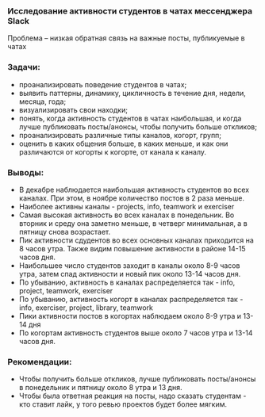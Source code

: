 ### Исследование активности студентов в чатах мессенджера Slack

Проблема – низкая обратная связь на важные посты, публикуемые в чатах

### Задачи:

- проанализировать поведение студентов в чатах;
- выявить паттерны, динамику, цикличность в течение дня, недели, месяца, года;
- визуализировать свои находки;
- понять, когда активность студентов в чатах наибольшая, и когда лучше публиковать посты/анонсы, чтобы получить больше откликов;
- проанализировать различные типы каналов, когорт, групп;
- оценить в каких общения больше, в каких меньше, и как они различаются от когорты к когорте, от канала к каналу.

### Выводы:

- В декабре наблюдается наибольшая активность студентов во всех каналах. При этом, в ноябре количество постов в 2 раза меньше.
- Наиболее активны каналы - projects, info, teamwork и exerciser
- Самая высокая активность во всех каналах в понедельник. Во вторник и среду она заметно меньше, в четверг минимальная, а в пятницу снова возрастает.
- Пик активности сдудентов во всех основных каналах приходится на 8 часов утра. Также видим повышение активности в районе 14-15 часов дня.
- Наибольшее число студентов заходит в каналы около 8-9 часов утра, затем спад активности и новый пик около 13-14 часов дня.
- По убыванию, активность в каналах распределяется так - info, project, teamwork, exerciser
- По убыванию, активность когорт в каналах распределяется так - info, exerciser, project, library, teamwork
- Пики активности постов в когортах наблюдаем около 8-9 утра и 13-14 дня
- По когортам активность студентов выше около 7 часов утра и 13-14 часов дня.
 
 ### Рекомендации:

- Чтобы получить больше откликов, лучше публиковать посты/анонсы в понедельник и пятницу около 8 утра и 13 дня.
- Чтобы была ответная реакция на посты, надо сказать студентам - кто ставит лайк, у того ревью проектов будет более мягким.
